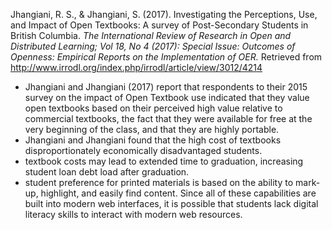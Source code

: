 Jhangiani, R. S., & Jhangiani, S. (2017). Investigating the Perceptions, Use, and Impact of Open Textbooks: A survey of Post-Secondary Students in British Columbia. _The International Review of Research in Open and Distributed Learning; Vol 18, No 4 (2017): Special Issue: Outcomes of Openness: Empirical Reports on the Implementation of OER._ Retrieved from http://www.irrodl.org/index.php/irrodl/article/view/3012/4214

- Jhangiani and Jhangiani (2017) report that respondents to their 2015 survey on the impact of Open Textbook use indicated that they value open textbooks based on their perceived high value relative to commercial textbooks, the fact that they were available for free at the very beginning of the class, and that they are highly portable.
- Jhangiani and Jhangiani found that the high cost of textbooks disproportionately economically disadvantaged students.
- textbook costs may lead to extended time to graduation, increasing student loan debt load after graduation.
- student preference for printed materials is based on the ability to mark-up, highlight, and easily find content. Since all of these capabilities are built into modern web interfaces, it is possible that students lack digital literacy skills to interact with modern web resources.
